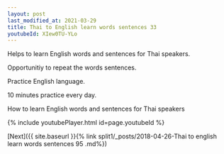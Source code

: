 ```yaml
---
layout: post
last_modified_at: 2021-03-29
title: Thai to English learn words sentences 33 
youtubeId: XIew0TU-YLo
---
```

 
 
Helps to learn English words and sentences for Thai speakers.

Opportunitiy to repeat the words sentences. 

Practice English language. 
 
10 minutes practice every day. 
 
How to learn English words and sentences for Thai speakers 
 
{% include youtubePlayer.html id=page.youtubeId %}
 
 
[Next]({{ site.baseurl }}{% link  split1/_posts/2018-04-26-Thai to english learn words sentences 95 .md%})
 

